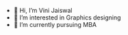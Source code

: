 - 👋 Hi, I’m Vini Jaiswal
- 👀 I’m interested in Graphics designing
- 🌱 I’m currently pursuing MBA



<!---
vinijais13/vinijais13 is a ✨ special ✨ repository because its `README.md` (this file) appears on your GitHub profile.
You can click the Preview link to take a look at your changes.
--->
